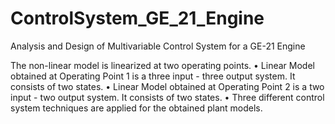 # ControlSystem_GE_21_Engine
Analysis and Design of Multivariable Control System for a GE-21 Engine

The non-linear model is linearized at two operating points.
• Linear Model obtained at Operating Point 1 is a three input - three output system. It consists of two
states.
• Linear Model obtained at Operating Point 2 is a two input - two output system. It consists of two
states.
• Three different control system techniques are applied for the obtained plant models.
